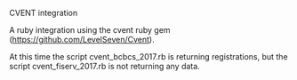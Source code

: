 CVENT integration

A ruby integration using the cvent ruby gem (https://github.com/LevelSeven/Cvent).

At this time the script cvent_bcbcs_2017.rb is returning registrations, but the script cvent_fiserv_2017.rb is not returning any data.
